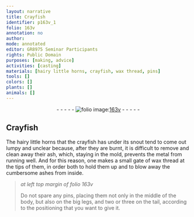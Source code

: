 ```yaml
---
layout: narrative
title: Crayfish
identifier: p163v_1
folio: 163v
annotation: no
author:
mode: annotated
editor: GR8975 Seminar Participants
rights: Public Domain
purposes: [making, advice]
activities: [casting]
materials: [hairy little horns, crayfish, wax thread, pins]
tools: []
colors: []
plants: []
animals: []
---
```


 <div class="folio" align="center">- - - - - <a href="http://gallica.bnf.fr/ark:/12148/btv1b10500001g/f332.image" target="_blank"><img src="https://cu-mkp.github.io/GR8975-edition/assets/photo-icon.png" alt="folio image: " style="display:inline-block; margin-bottom:-3px;"/>163v</a> - - - - - </div> <span class="activity"></span> 

## Crayfish

 
The <span class="material">hairy little horns</span> that the <span class="material">crayfish</span> has under its snout tend to come out lumpy and unclear because, after they are burnt, it is difficult to remove and clean away their ash, which, staying in the mold, prevents the metal from running well. And for this reason, one makes a small gate of <span class="material">wax thread</span> at the tips of them, in order both to hold them up and to blow away the cumbersome ashes from inside.
 
> *at left top margin of folio 163v*
> 
> Do not spare any <span class="material">pins</span>, placing them not only in the middle of the body, but also on the big legs, and two or three on the tail, according to the positioning that you want to give it.
 